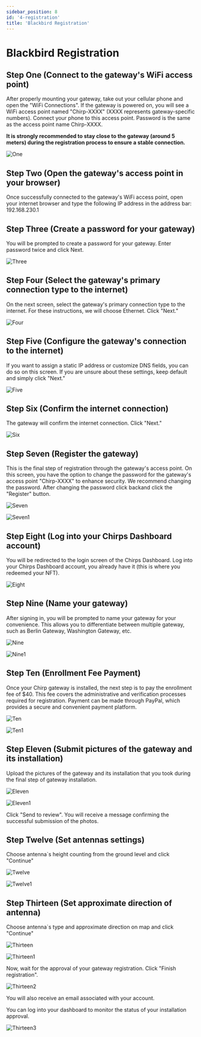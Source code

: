 ```yaml
---
sidebar_position: 8
id: '4-registration'
title: 'Blackbird Registration'
---
```


# Blackbird Registration

## Step One (Connect to the gateway's WiFi access point)

After properly mounting your gateway, take out your cellular phone and open the "WiFi Connections". If the gateway is powered on, you will see a WiFi access point named "Chirp-XXXX" (XXXX represents gateway-specific numbers). Connect your phone to this access point. Password is the same as the access point name Chirp-XXXX.

**It is strongly recommended to stay close to the gateway (around 5 meters) during the registration process to ensure a stable connection.**

![One](one.jpg)

## Step Two (Open the gateway's access point in your browser)

Once successfully connected to the gateway's WiFi access point, open your internet browser and type the following IP address in the address bar: 192.168.230.1

## Step Three (Create a password for your gateway)

You will be prompted to create a password for your gateway. Enter password twice and click Next.

![Three](three.jpg)

## Step Four (Select the gateway's primary connection type to the internet)

On the next screen, select the gateway's primary connection type to the internet. For these instructions, we will choose Ethernet. Click "Next."

![Four](four.jpg)

## Step Five (Configure the gateway's connection to the internet)

If you want to assign a static IP address or customize DNS fields, you can do so on this screen. If you are unsure about these settings, keep default and simply click "Next."

![Five](five.jpg)

## Step Six (Confirm the internet connection)

The gateway will confirm the internet connection. Click "Next."

![Six](six.jpg)

## Step Seven (Register the gateway)

This is the final step of registration through the gateway's access point. On this screen, you have the option to change the password for the gateway's access point "Chirp-XXXX" to enhance security. We recommend changing the password.
After changing the password click backand click the "Register" button.

![Seven](seven.jpg)

![Seven1](seven1.jpg)

## Step Eight (Log into your Chirps Dashboard account)​

You will be redirected to the login screen of the Chirps Dashboard. Log into your Chirps Dashboard account, you already have it (this is where you redeemed your NFT).

![Eight](8-new.png)

## Step Nine (Name your gateway)

After signing in, you will be prompted to name your gateway for your convenience. This allows you to differentiate between multiple gateway, such as Berlin Gateway, Washington Gateway, etc.

![Nine](9-1.png)

![Nine1](9-2.png)

## Step Ten (Enrollment Fee Payment)

Once your Chirp gateway is installed, the next step is to pay the enrollment fee of $40. This fee covers the administrative and verification processes required for registration. Payment can be made through PayPal, which provides a secure and convenient payment platform.

![Ten](10-1.png)

![Ten1](10-2.png)

## Step Eleven (Submit pictures of the gateway and its installation)

Upload the pictures of the gateway and its installation that you took during the final step of gateway installation.

![Eleven](11-2.png)

![Eleven1](11-1.png)

Click "Send to review". You will receive a message confirming the successful submission of the photos.

## Step Twelve (Set antennas settings)

Choose antenna`s height counting from the ground level and click "Continue"

![Twelve](12-2.png)

![Twelve1](12-1.png)

## Step Thirteen (Set approximate direction of antenna)

Choose antenna`s type and approximate direction on map and click "Continue"

![Thirteen](13-2.png)

![Thirteen1](13-1.png)

Now, wait for the approval of your gateway registration. Click "Finish registration".

![Thirteen2](13-3.png)

You will also receive an email associated with your account.

You can log into your dashboard to monitor the status of your installation approval.

![Thirteen3](13-4.png)
